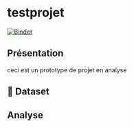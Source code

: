 # testprojet
[![Binder](https://mybinder.org/badge_logo.svg)](https://mybinder.org/v2/gh/nakiagaddour/testprojet/main?labpath=index.ipynb)
## Présentation 
ceci est un prototype de projet en analyse

## :file_folder: Dataset

## Analyse 

